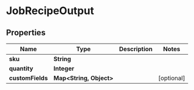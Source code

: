 
# JobRecipeOutput

## Properties
Name | Type | Description | Notes
------------ | ------------- | ------------- | -------------
**sku** | **String** |  | 
**quantity** | **Integer** |  | 
**customFields** | **Map&lt;String, Object&gt;** |  |  [optional]



